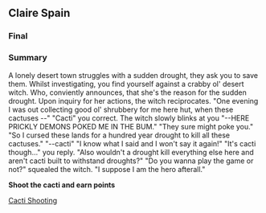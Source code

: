 ## Claire Spain
### Final

### Summary
  A lonely desert town struggles with a sudden drought, they ask you to save them. Whilst investigating, you find yourself against a crabby ol' desert witch. Who, conviently announces, that she's the reason for the sudden drought. Upon inquiry for her actions, the witch reciprocates.
  "One evening I was out collecting good ol' shrubbery for me here hut, when these cactuses --"
  "Cacti" you correct.
  The witch slowly blinks at you "--HERE PRICKLY DEMONS POKED ME IN THE BUM."
  "They sure might poke you."
  "So I cursed these lands for a hundred year drought to kill all these cactuses."
  "--cacti"
  "I know what I said and I won't say it again!"
  "It's cacti though..." you reply. "Also wouldn't a drought kill everything else here and aren't cacti built to withstand droughts?"
  "Do you wanna play the game or not?" squealed the witch.
  "I suppose I am the hero afterall."

  **Shoot the cacti and earn points**

[Cacti Shooting]()
